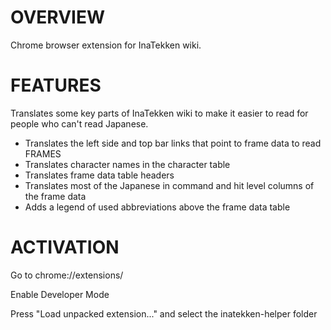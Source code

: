 OVERVIEW
========

Chrome browser extension for InaTekken wiki. 

FEATURES
========

Translates some key parts of InaTekken wiki to make it easier to read for people who can't read Japanese.

* Translates the left side and top bar links that point to frame data to read FRAMES
* Translates character names in the character table
* Translates frame data table headers
* Translates most of the Japanese in command and hit level columns of the frame data
* Adds a legend of used abbreviations above the frame data table

ACTIVATION
==========

Go to 
chrome://extensions/

Enable Developer Mode

Press "Load unpacked extension..." and select the inatekken-helper folder